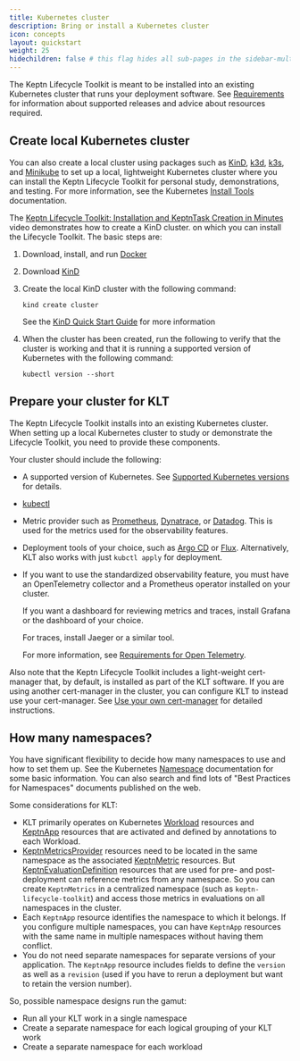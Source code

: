 ```yaml
---
title: Kubernetes cluster
description: Bring or install a Kubernetes cluster 
icon: concepts
layout: quickstart
weight: 25
hidechildren: false # this flag hides all sub-pages in the sidebar-multicard.html
---
```


The Keptn Lifecycle Toolkit is meant to be installed
into an existing Kubernetes cluster
that runs your deployment software.
See [Requirements](reqs.md) for information about supported releases
and advice about resources required.

## Create local Kubernetes cluster

You can also create a local cluster using packages such as
[KinD](https://kind.sigs.k8s.io/),
[k3d](https://k3d.io/),
[k3s](https://k3s.io/),
and [Minikube](https://minikube.sigs.k8s.io/docs/)
to set up a local, lightweight Kubernetes cluster
where you can install the Keptn Lifecycle Toolkit
for personal study, demonstrations, and testing.
For more information, see the Kubernetes
[Install Tools](https://kubernetes.io/docs/tasks/tools/)
documentation.

The [Keptn Lifecycle Toolkit: Installation and KeptnTask Creation in Minutes](https://www.youtube.com/watch?v=Hh01bBwZ_qM)
video  demonstrates how to create a KinD cluster.
on which you can install the Lifecycle Toolkit.
The basic steps are:

1. Download, install, and run [Docker](https://docs.docker.com/get-docker/)
1. Download [KinD](https://kind.sigs.k8s.io/)
1. Create the local KinD cluster with the following command:

   ```shell
   kind create cluster
   ```

   See the
   [KinD Quick Start Guide](https://kind.sigs.k8s.io/docs/user/quick-start/)
   for more information

1. When the cluster has been created,
   run the following to verify that the cluster is working
   and that it is running a supported version of Kubernetes
   with the following command:

   ```shell
   kubectl version --short
   ```

## Prepare your cluster for KLT

The Keptn Lifecycle Toolkit installs into an existing Kubernetes cluster.
When setting up a local Kubernetes cluster
to study or demonstrate the Lifecycle Toolkit,
you need to provide these components.

Your cluster should include the following:

* A supported version of Kubernetes.
  See [Supported Kubernetes versions](reqs.md/#supported-kubernetes-versions)
  for details.

* [kubectl](https://kubernetes.io/docs/tasks/tools/#kubectl)

* Metric provider such as
  [Prometheus](https://prometheus.io/),
  [Dynatrace](https://www.dynatrace.com/),
  or [Datadog](https://www.datadoghq.com/).
  This is used for the metrics used for the observability features.

* Deployment tools of your choice,
  such as
  [Argo CD](https://argo-cd.readthedocs.io/en/stable/) or
  [Flux](https://fluxcd.io/).
  Alternatively, KLT also works with just `kubctl apply` for deployment.

* If you want to use the standardized observability feature,
  you must have an OpenTelemetry collector
  and a Prometheus operator installed on your cluster.

  If you want a dashboard for reviewing metrics and traces,
  install Grafana or the dashboard of your choice.

  For traces, install Jaeger or a similar tool.

  For more information, see
  [Requirements for Open Telemetry](../implementing/otel.md/#requirements-for-opentelemetry).

Also note that the Keptn Lifecycle Toolkit includes
a light-weight cert-manager that, by default, is installed
as part of the KLT software.
If you are using another cert-manager in the cluster,
you can configure KLT to instead use your cert-manager.
See [Use your own cert-manager](cert-manager.md)
for detailed instructions.


## How many namespaces?
  
You have significant flexibility to decide how many namespaces to use
and how to set them up.
See the Kubernetes
[Namespace](https://kubernetes.io/docs/concepts/overview/working-with-objects/namespaces/)
documentation for some basic information.
You can also search and find lots of "Best Practices for Namespaces"
documents published on the web.

Some considerations for KLT:
  
* KLT primarily operates on Kubernetes
  [Workload](https://kubernetes.io/docs/concepts/workloads/)
  resources and
  [KeptnApp](../../yaml-crd-ref/app.md)
   resources
  that are activated and defined by annotations to each Workload.
* [KeptnMetricsProvider](../../yaml-crd-ref/metricsprovider.md)
  resources need to be located 
  in the same namespace as the associated
  [KeptnMetric](../../yaml-crd-ref/metric.md)
  resources.
  But
  [KeptnEvaluationDefinition](../../yaml-crd-ref/evaluationdefinition.md)
  resources that are used for pre- and post-deployment
  can reference metrics from any namespace.
  So you can create `KeptnMetrics` in a centralized namespace
  (such as `keptn-lifecycle-toolkit`)
  and access those metrics in evaluations on all namespaces in the cluster.
* Each `KeptnApp` resource identifies the namespace to which it belongs.
  If you configure multiple namespaces,
  you can have `KeptnApp` resources with the same name
  in multiple namespaces without having them conflict.
* You do not need separate namespaces for separate versions of your application.
  The `KeptnApp` resource includes fields to define
  the `version` as well as a `revision`
  (used if you have to rerun a deployment
  but want to retain the version number).

So, possible namespace designs run the gamut:

* Run all your KLT work in a single namespace
* Create a separate namespace for each logical grouping of your KLT work
* Create a separate namespace for each workload
